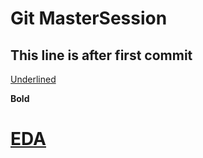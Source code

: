 # Git MasterSession
## This line is after first commit
<u>Underlined</u>

<b>Bold</b>

# [EDA](https://www.leewayhertz.com/what-is-exploratory-data-analysis/)
